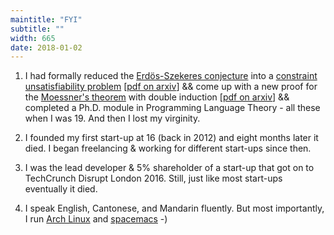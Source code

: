 ```yaml
---
maintitle: "FYI"
subtitle: ""
width: 665
date: 2018-01-02
---
```

1. I had formally reduced the [Erdös-Szekeres conjecture](http://www.openproblemgarden.org/op/erdos_szekeres_conjecture) into a [constraint unsatisfiability problem](https://en.wikipedia.org/wiki/Constraint_satisfaction_problem) [[pdf on arxiv](https://arxiv.org/abs/1511.02334)] && come up with a new proof for the [Moessner's theorem](http://mathworld.wolfram.com/MoessnersTheorem.html) with double induction [[pdf on arxiv](https://arxiv.org/abs/1602.01903)] && completed a Ph.D. module in Programming Language Theory - all these when I was 19. And then I lost my virginity.

2. I founded my first start-up at 16 (back in 2012) and eight months later it died. I began freelancing & working for different start-ups since then.

3. I was the lead developer & 5% shareholder of a start-up that got on to TechCrunch Disrupt London 2016. Still, just like most start-ups eventually it died.

4. I speak English, Cantonese, and Mandarin fluently. But most importantly, I run [Arch Linux](https://wiki.archlinux.org/index.php/Arch_is_the_best) and [spacemacs](http://spacemacs.org/) -)
